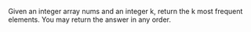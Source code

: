 Given an integer array nums and an integer k, return the k most frequent elements. You may return the answer in any order.
